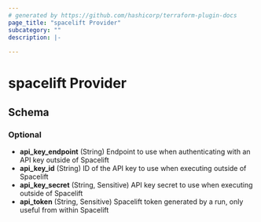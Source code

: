 ```yaml
---
# generated by https://github.com/hashicorp/terraform-plugin-docs
page_title: "spacelift Provider"
subcategory: ""
description: |-
  
---
```


# spacelift Provider





<!-- schema generated by tfplugindocs -->
## Schema

### Optional

- **api_key_endpoint** (String) Endpoint to use when authenticating with an API key outside of Spacelift
- **api_key_id** (String) ID of the API key to use when executing outside of Spacelift
- **api_key_secret** (String, Sensitive) API key secret to use when executing outside of Spacelift
- **api_token** (String, Sensitive) Spacelift token generated by a run, only useful from within Spacelift
